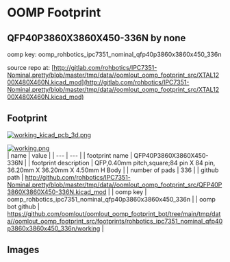 # OOMP Footprint  
## QFP40P3860X3860X450-336N  by none  
  
oomp key: oomp_rohbotics_ipc7351_nominal_qfp40p3860x3860x450_336n  
  
source repo at: [http://gitlab.com/rohbotics/IPC7351-Nominal.pretty/blob/master/tmp/data//oomlout_oomp_footprint_src/XTAL1200X480X460N.kicad_mod](http://gitlab.com/rohbotics/IPC7351-Nominal.pretty/blob/master/tmp/data//oomlout_oomp_footprint_src/XTAL1200X480X460N.kicad_mod)  
## Footprint  
  
[![working_kicad_pcb_3d.png](working_kicad_pcb_3d_600.png)](working_kicad_pcb_3d.png)  
  
[![working.png](working_600.png)](working.png)  
| name | value | 
| --- | --- | 
| footprint name | QFP40P3860X3860X450-336N | 
| footprint description | QFP,0.40mm pitch,square;84 pin X 84 pin, 36.20mm X 36.20mm X 4.50mm H Body | 
| number of pads | 336 | 
| github path | http://github.com/rohbotics/IPC7351-Nominal.pretty/blob/master/tmp/data//oomlout_oomp_footprint_src/QFP40P3860X3860X450-336N.kicad_mod | 
| oomp key | oomp_rohbotics_ipc7351_nominal_qfp40p3860x3860x450_336n | 
| oomp bot github | https://github.com/oomlout/oomlout_oomp_footprint_bot/tree/main/tmp/data//oomlout_oomp_footprint_src/footprints/rohbotics_ipc7351_nominal_qfp40p3860x3860x450_336n/working | 
## Images  
